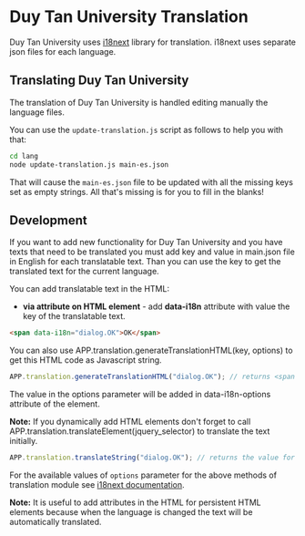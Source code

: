 # Duy Tan University Translation

Duy Tan University uses [i18next](http://i18next.com) library for translation.
i18next uses separate json files for each language.

## Translating Duy Tan University

The translation of Duy Tan University is handled editing manually the language files.

You can use the `update-translation.js` script as follows to help you with that:

```sh
cd lang
node update-translation.js main-es.json
```

That will cause the `main-es.json` file to be updated with all the missing keys set as empty
strings. All that's missing is for you to fill in the blanks!

## Development

If you want to add new functionality for Duy Tan University and you have texts that need to be translated you must add key and value in main.json file in English for each translatable text.
Than you can use the key to get the translated text for the current language.

You can add translatable text in the HTML:

-   **via attribute on HTML element** - add **data-i18n** attribute with value the key of the translatable text.

```html
<span data-i18n="dialog.OK">OK</span>
```

You can also use APP.translation.generateTranslationHTML(key, options) to get this HTML code as Javascript string.

```js
APP.translation.generateTranslationHTML("dialog.OK"); // returns <span data-i18n="dialog.OK">OK</span>
```

The value in the options parameter will be added in data-i18n-options attribute of the element.

**Note:** If you dynamically add HTML elements don't forget to call APP.translation.translateElement(jquery_selector) to translate the text initially.

```js
APP.translation.translateString("dialog.OK"); // returns the value for the key of the current language file. "OK" for example.
```

For the available values of `options` parameter for the above methods of translation module see [i18next documentation](http://i18next.com/pages/doc_features).

**Note:** It is useful to add attributes in the HTML for persistent HTML elements because when the language is changed the text will be automatically translated.
